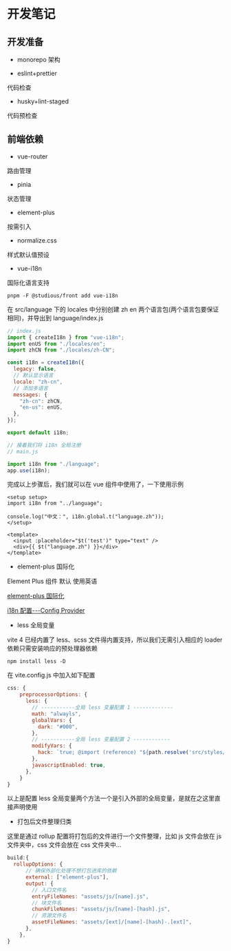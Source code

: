 <!--
 * @Descripttion:
 * @Author: CodeGetters
 * @version:
 * @Date: 2023-06-19 22:16:29
 * @LastEditors: CodeGetters
 * @LastEditTime: 2023-06-22 21:18:52
-->

# 开发笔记

## 开发准备

- monorepo 架构

- eslint+prettier

代码检查

- husky+lint-staged

代码预检查

## 前端依赖

- vue-router

路由管理

- pinia

状态管理

- element-plus

按需引入

- normalize.css

样式默认值预设

- vue-i18n

国际化语言支持

```shell
pnpm -F @studious/front add vue-i18n
```

在 src/language 下的 locales 中分别创建 zh en 两个语言包(两个语言包要保证相同)，并导出到 language/index.js

```js
// index.js
import { createI18n } from "vue-i18n";
import enUS from "./locales/en";
import zhCN from "./locales/zh-CN";

const i18n = createI18n({
  legacy: false,
  // 默认显示语言
  locale: "zh-cn",
  // 添加多语言
  messages: {
    "zh-cn": zhCN,
    "en-us": enUS,
  },
});

export default i18n;

// 接着我们将 i18n 全局注册
// main.js

import i18n from "./language";
app.use(i18n);
```

完成以上步骤后，我们就可以在 vue 组件中使用了，一下使用示例

```vue
<setup setup>
import i18n from "../language";

console.log("中文：", i18n.global.t("language.zh"));
</setup>

<template>
  <input :placeholder="$t('test')" type="text" />
  <div>{{ $t("language.zh") }}</div>
</template>
```

- element-plus 国际化

Element Plus 组件 默认 使用英语

[element-plus 国际化](https://element-plus.gitee.io/zh-CN/guide/i18n.html)

[i18n 配置---Config Provider](https://element-plus.gitee.io/zh-CN/component/config-provider.html)

- less 全局变量

vite 4 已经内置了 less、scss 文件得内置支持，所以我们无需引入相应的 loader 依赖只需安装响应的预处理器依赖

```shell
npm install less -D
```

在 vite.config.js 中加入如下配置

```js
css: {
    preprocessorOptions: {
      less: {
        // -----------全局 less 变量配置 1 -------------
        math: "alwayls",
        globalVars: {
          dark: "#000",
        },
        // -----------全局 less 变量配置 2 ------------
        modifyVars: {
          hack: `true; @import (reference) "${path.resolve('src/styles/var.less')}";`,
        },
        javascriptEnabled: true,
      },
    }
}
```

以上是配置 less 全局变量两个方法一个是引入外部的全局变量，是就在之这里直接声明使用

- 打包后文件整理归类

这里是通过 rollup 配置将打包后的文件进行一个文件整理，比如 js 文件会放在 js 文件夹中，css 文件会放在 css 文件夹中...

```js
build:{
  rollupOptions: {
      // 确保外部化处理不想打包进库的依赖
      external: ["element-plus"],
      output: {
        // 入口文件名
        entryFileNames: "assets/js/[name].js",
        // 块文件名
        chunkFileNames: "assets/js/[name]-[hash].js",
        // 资源文件名
        assetFileNames: "assets/[ext]/[name]-[hash]-.[ext]",
      },
    },
}
```
